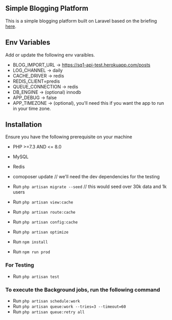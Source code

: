 
## Simple Blogging Platform

This is a simple blogging platform built on Laravel based on the briefing [here](https://www.notion.so/Web-Developer-0cdf0bb1015d4e5c94b62b3fe61ee621).
## Env Variables
Add or update the following env varaibles.

- BLOG_IMPORT_URL -> https://sq1-api-test.herokuapp.com/posts
- LOG_CHANNEL -> daily
- CACHE_DRIVER -> redis
- REDIS_CLIENT=predis
- QUEUE_CONNECTION -> redis
- DB_ENGINE -> (optional) innodb
- APP_DEBUG -> false
- APP_TIMEZONE -> (optional), you'll need this if you want the app to run in your time zone.

## Installation

Ensure you have the following prerequisite on your machine

- PHP >=7.3 AND <= 8.0
- MySQL
- Redis
- comoposer update // we'll need the dev dependencies for the testing
- Run `php artisan migrate --seed` // this would seed over 30k data and 1k users
- Run `php artisan view:cache`
- Run `php artisan route:cache`
- Run `php artisan config:cache`
- Run `php artisan optimize`

- Run `npm install`
- Run `npm run prod`


### For Testing
- Run `php artisan test`

### To execute the Background jobs, run the following command
- Run `php artisan schedule:work`
- Run `php artisan queue:work --tries=3 --timeout=60`
- Run `php artisan queue:retry all`

